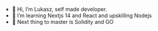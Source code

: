 - 👋 Hi, I’m Lukasz, self made developer.
- 👀 I’m learning Nextjs 14 and React and upskilling Nodejs
- 🌱 Next thing to master is Solidity and GO

<!---
lukBB/lukBB is a ✨ special ✨ repository because its `README.md` (this file) appears on your GitHub profile.
You can click the Preview link to take a look at your changes.
--->
